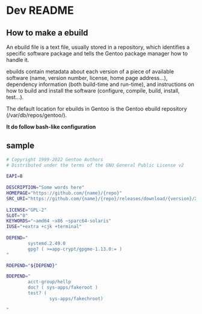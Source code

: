 # Dev README
## How to make a ebuild
An ebuild file is a text file, usually stored in a repository, which identifies a specific software package and tells the Gentoo package manager how to handle it.

ebuilds contain metadata about each version of a piece of available software (name, version number, license, home page address...), dependency information (both build-time and run-time), and instructions on how to build and install the software (configure, compile, build, install, test...).

The default location for ebuilds in Gentoo is the Gentoo ebuild repository (/var/db/repos/gentoo/).

**It do follow bash-like configuration**
## sample
```bash
# Copyright 1999-2022 Gentoo Authors
# Distributed under the terms of the GNU General Public License v2
 
EAPI=8
 
DESCRIPTION="Some words here"
HOMEPAGE="https://github.com/{name}/{repo}"
SRC_URI="https://github.com/{name}/{repo}/releases/download/{version}/XXX.1.0.1.tar.gz"
 
LICENSE="GPL-2"
SLOT="0"
KEYWORDS="~amd64 ~x86 ~sparc64-solaris"
IUSE="+extra +cjk +terminal"
 
DEPEND="
        systemd.2.49.0
        gpg? ( >=app-crypt/gpgme-1.13.0:= )
"

RDEPEND="${DEPEND}"

BDEPEND="
        acct-group/hellp
        doc? ( sys-apps/fakeroot )
        test? (
                sys-apps/fakechroot)

"

```
